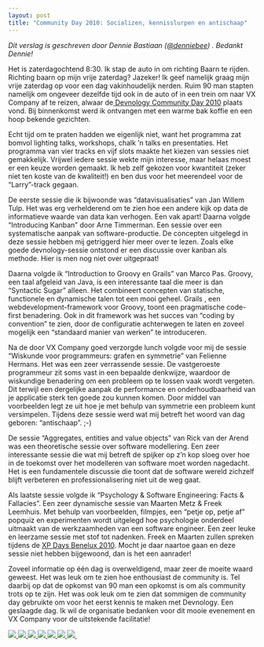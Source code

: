 ```yaml
---
layout: post
title: "Community Day 2010: Socializen, kennisslurpen en antischaap"
---
```


_Dit verslag is geschreven door Dennie Bastiaan ([@denniebee](http://twitter.com/denniebee)) . Bedankt Dennie!_

Het is zaterdagochtend 8:30. Ik stap de auto in om richting Baarn te rijden. Richting baarn op mijn vrije zaterdag? Jazeker! Ik geef namelijk graag mijn vrije zaterdag op voor een dag vakinhoudelijk nerden. Ruim 90 man stapten namelijk om ongeveer dezelfde tijd ook in de auto of in een trein om naar VX Company af te reizen, alwaar de[ Devnology Community Day 2010](http://devnology.nl/en/blog/7-verslagen/119-agenda-community-day-2010) plaats vond. Bij binnenkomst werd ik ontvangen met een warme bak koffie en een hoop bekende gezichten.

Echt tijd om te praten hadden we eigenlijk niet, want het programma zat bomvol lighting talks, workshops, chalk &rsquo;n talks en presentaties. Het programma van vier tracks en vijf slots maakte het kiezen van sessies niet gemakkelijk. Vrijwel iedere sessie wekte mijn interesse, maar helaas moest er een keuze worden gemaakt. Ik heb zelf gekozen voor kwantiteit (zeker niet ten koste van de kwaliteit!) en ben dus voor het meerendeel voor de &ldquo;Larry&rdquo;-track gegaan.

De eerste sessie die ik bijwoonde was &ldquo;datavisualisaties&rdquo; van Jan Willem Tulp. Het was erg verhelderend om te zien hoe een andere kijk op data de informatieve waarde van data kan verhogen. Een vak apart! Daarna volgde &ldquo;Introducing Kanban&rdquo; door Arne Timmerman. Een sessie over een systematische aanpak van software-productie. De concepten uitgelegd in deze sessie hebben mij getriggerd hier meer over te lezen. Zoals elke goede devnology-sessie ontstond er een discussie over kanban als methode. Hier is men nog niet over uitgepraat!

Daarna volgde ik &ldquo;Introduction to Groovy en Grails&rdquo; van Marco Pas. Groovy, een taal afgeleid van Java, is een interessante taal die meer is dan &ldquo;Syntactic Sugar&rdquo; alleen. Het combineert concepten van statische, functionele en dynamische talen tot een mooi geheel. Grails , een webdevelopment-framework voor Groovy, toont een pragmatische code-first benadering. Ook in dit framework was het succes van &ldquo;coding by convention&rdquo; te zien, door de configuratie achterwegen te laten en zoveel mogelijk een &ldquo;standaard manier van werken&rdquo; te introduceren.

Na de door VX Company goed verzorgde lunch volgde voor mij de sessie &ldquo;Wiskunde voor programmeurs: grafen en symmetrie&rdquo; van Felienne Hermans. Het was een zeer verrassende sessie. De vastgeroeste programmeur zit soms vast in een bepaalde denkwijze, waardoor de wiskundige benadering om een probleem op te lossen vaak wordt vergeten. Dit terwijl een dergelijke aanpak de performance en onderhoudbaarheid van je applicatie sterk ten goede zou kunnen komen. Door middel van voorbeelden legt ze uit hoe je met behulp van symmetrie een probleem kunt versimpelen. Tijdens deze sessie werd wat mij betreft het woord van dag geboren: &ldquo;antischaap&rdquo;. ;-)

De sessie &ldquo;Aggregates, entities and value objects&rdquo; van Rick van der Arend was een theoretische sessie over software modellering. Een zeer interessante sessie die wat mij betreft de spijker op z&rsquo;n kop sloeg over hoe in de toekomst over het modelleren van software moet worden nagedacht. Het is een fundamentele discussie die toont dat de software wereld zichzelf blijft verbeteren en professionalisering niet uit de weg gaat.

Als laatste sessie volgde ik &ldquo;Psychology &amp; Software Engineering: Facts &amp; Fallacies&rdquo;. Een zeer dynamische sessie van Maarten Metz &amp; Freek Leemhuis. Met behulp van voorbeelden, filmpjes, een &ldquo;petje op, petje af&rdquo; popquiz en experimenten wordt uitgelegd hoe psychologie onderdeel uitmaakt van de werkzaamheden van een software engineer. Een zeer leuke en leerzame sessie met stof tot nadenken. Freek en Maarten zullen spreken tijdens de [XP Days Benelux 2010](http://www.xpday.net/). Mocht je daar naartoe gaan en deze sessie niet hebben bijgewoond, dan is het een aanrader!

Zoveel informatie op &eacute;&eacute;n dag is overweldigend, maar zeer de moeite waard geweest. Het was leuk om te zien hoe enthousiast de community is. Tel daarbij op dat de opkomst van 90 man een opkomst is om als community trots op te zijn. Het was ook leuk om te zien dat sommigen de community day gebruikte om voor het eerst kennis te maken met Devnology. Een geslaagde dag. Ik wil de organisatie bedanken voor dit mooie evenement en VX Company voor de uitstekende facilitatie!

[ ![](http://farm2.static.flickr.com/1362/5155029019_078d6c617b_s.jpg) ![](http://farm5.static.flickr.com/4055/5155029313_0c8e8d59f3_s.jpg) ![](http://farm5.static.flickr.com/4084/5155029695_35ffbed07e_s.jpg) ![](http://farm5.static.flickr.com/4124/5155034733_bffff0bdb5_s.jpg) ![](http://farm2.static.flickr.com/1329/5155641246_a53f2ca9bc_s.jpg) ![](http://farm5.static.flickr.com/4059/5155644622_9345af5928_s.jpg) ![](http://farm5.static.flickr.com/4034/5155036855_8b5173f09a_s.jpg)&nbsp;](http://www.flickr.com/photos/devnology/sets/72157625208946797/)
